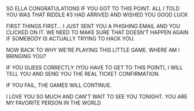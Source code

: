 SO ELLA
CONGRATULATIONS IF YOU GOT TO THIS POINT. ALL I TOLD YOU WAS THAT RIDDLE #3 HAD ARRIVED AND WISHED YOU GOOD LUCK 

FIRST THINGS FIRST... I JUST SENT YOU A PHISHING EMAIL AND YOU CLICKED ON IT. WE NEED TO MAKE SURE THAT DOESN'T HAPPEN AGAIN IF SOMEBODY IS ACTUALLY TRYING TO HACK YOU.

NOW BACK TO WHY WE'RE PLAYING THIS LITTLE GAME. WHERE AM I BRINGING YOU?

IF YOU GUESS CORRECTLY (YOU HAVE TO GET TO THIS POINT), I WILL TELL YOU AND SEND YOU THE REAL TICKET CONFIRMATION. 

IF YOU FAIL, THE GAMES WILL CONTINUE.

I LOVE YOU SO MUCH AND CAN'T WAIT TO SEE YOU TONIGHT. YOU ARE MY FAVORITE PERSON IN THE WORLD
